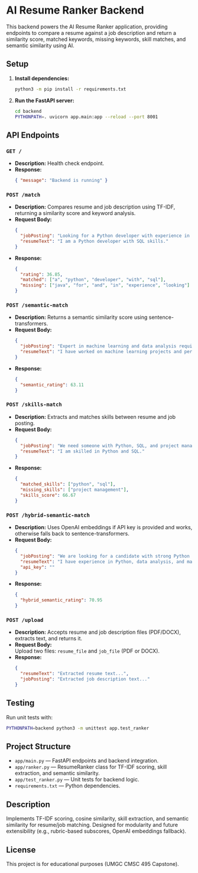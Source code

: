 # AI Resume Ranker Backend

This backend powers the AI Resume Ranker application, providing endpoints to compare a resume against a job description and return a similarity score, matched keywords, missing keywords, skill matches, and semantic similarity using AI.

## Setup

1. **Install dependencies:**
   ```bash
   python3 -m pip install -r requirements.txt
   ```

2. **Run the FastAPI server:**
   ```bash
   cd backend
   PYTHONPATH=. uvicorn app.main:app --reload --port 8001
   ```

## API Endpoints

### `GET /`
- **Description:** Health check endpoint.
- **Response:**  
  ```json
  { "message": "Backend is running" }
  ```

### `POST /match`
- **Description:** Compares resume and job description using TF-IDF, returning a similarity score and keyword analysis.
- **Request Body:**
  ```json
  {
    "jobPosting": "Looking for a Python developer with experience in Java and SQL.",
    "resumeText": "I am a Python developer with SQL skills."
  }
  ```
- **Response:**
  ```json
  {
    "rating": 36.85,
    "matched": ["a", "python", "developer", "with", "sql"],
    "missing": ["java", "for", "and", "in", "experience", "looking"]
  }
  ```

### `POST /semantic-match`
- **Description:** Returns a semantic similarity score using sentence-transformers.
- **Request Body:**
  ```json
  {
    "jobPosting": "Expert in machine learning and data analysis required.",
    "resumeText": "I have worked on machine learning projects and performed data analysis."
  }
  ```
- **Response:**
  ```json
  {
    "semantic_rating": 63.11
  }
  ```

### `POST /skills-match`
- **Description:** Extracts and matches skills between resume and job posting.
- **Request Body:**
  ```json
  {
    "jobPosting": "We need someone with Python, SQL, and project management experience.",
    "resumeText": "I am skilled in Python and SQL."
  }
  ```
- **Response:**
  ```json
  {
    "matched_skills": ["python", "sql"],
    "missing_skills": ["project management"],
    "skills_score": 66.67
  }
  ```

### `POST /hybrid-semantic-match`
- **Description:** Uses OpenAI embeddings if API key is provided and works, otherwise falls back to sentence-transformers.
- **Request Body:**
  ```json
  {
    "jobPosting": "We are looking for a candidate with strong Python and machine learning skills.",
    "resumeText": "I have experience in Python, data analysis, and machine learning.",
    "api_key": ""
  }
  ```
- **Response:**
  ```json
  {
    "hybrid_semantic_rating": 70.95
  }
  ```

### `POST /upload`
- **Description:** Accepts resume and job description files (PDF/DOCX), extracts text, and returns it.
- **Request Body:**  
  Upload two files: `resume_file` and `job_file` (PDF or DOCX).
- **Response:**
  ```json
  {
    "resumeText": "Extracted resume text...",
    "jobPosting": "Extracted job description text..."
  }
  ```

## Testing

Run unit tests with:
```bash
PYTHONPATH=backend python3 -m unittest app.test_ranker
```

## Project Structure

- `app/main.py` — FastAPI endpoints and backend integration.
- `app/ranker.py` — ResumeRanker class for TF-IDF scoring, skill extraction, and semantic similarity.
- `app/test_ranker.py` — Unit tests for backend logic.
- `requirements.txt` — Python dependencies.

## Description

Implements TF-IDF scoring, cosine similarity, skill extraction, and semantic similarity for resume/job matching. Designed for modularity and future extensibility (e.g., rubric-based subscores, OpenAI embeddings fallback).

## License

This project is for educational purposes (UMGC CMSC 495 Capstone).